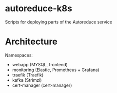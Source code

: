 # autoreduce-k8s
Scripts for deploying parts of the Autoreduce service

# Architecture
Namespaces:
- webapp (MYSQL, frontend)
- monitoring (Elastic, Prometheus + Grafana)
- traefik (Traefik)
- kafka (Strimzi)
- cert-manager (cert-manager)